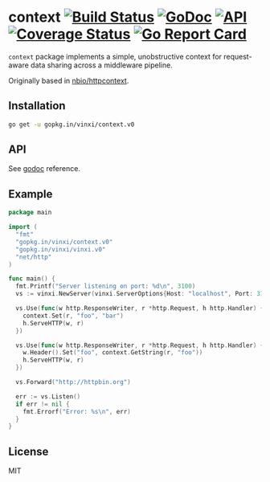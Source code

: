 # context [![Build Status](https://travis-ci.org/vinxi/context.png)](https://travis-ci.org/vinxi/context) [![GoDoc](https://godoc.org/github.com/vinxi/vinxi/context?status.svg)](https://godoc.org/github.com/vinxi/vinxi/context) [![API](https://img.shields.io/badge/status-stable-green.svg?style=flat)](https://godoc.org/github.com/vinxi/vinxi/context) [![Coverage Status](https://coveralls.io/repos/github/vinxi/context/badge.svg?branch=master)](https://coveralls.io/github/vinxi/context?branch=master) [![Go Report Card](https://goreportcard.com/badge/github.com/vinxi/context)](https://goreportcard.com/report/github.com/vinxi/context)

`context` package implements a simple, unobstructive context for request-aware data sharing across a middleware pipeline.

Originally based in [nbio/httpcontext](https://github.com/nbio/httpcontext).

## Installation

```bash
go get -u gopkg.in/vinxi/context.v0
```

## API

See [godoc](https://godoc.org/github.com/vinxi/context) reference.

## Example

```go
package main

import (
  "fmt"
  "gopkg.in/vinxi/context.v0"
  "gopkg.in/vinxi/vinxi.v0"
  "net/http"
)

func main() {
  fmt.Printf("Server listening on port: %d\n", 3100)
  vs := vinxi.NewServer(vinxi.ServerOptions{Host: "localhost", Port: 3100})

  vs.Use(func(w http.ResponseWriter, r *http.Request, h http.Handler) {
    context.Set(r, "foo", "bar")
    h.ServeHTTP(w, r)
  })

  vs.Use(func(w http.ResponseWriter, r *http.Request, h http.Handler) {
    w.Header().Set("foo", context.GetString(r, "foo"))
    h.ServeHTTP(w, r)
  })

  vs.Forward("http://httpbin.org")

  err := vs.Listen()
  if err != nil {
    fmt.Errorf("Error: %s\n", err)
  }
}
```

## License

MIT
